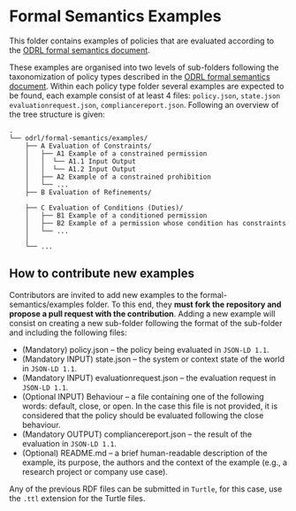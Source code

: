 # Formal Semantics Examples

This folder contains examples of policies that are evaluated according to the [ODRL formal semantics document](https://w3c.github.io/odrl/formal-semantics/).

These examples are organised into two levels of sub-folders following the taxonomization of policy types described in the [ODRL formal semantics document](https://w3c.github.io/odrl/formal-semantics/). Within each policy type folder several examples are expected to be found, each example consist of at least 4 files: `policy.json`, `state.json` `evaluationrequest.json`, `compliancereport.json`. Following an overview of the tree structure is given: 

```console
.
└── odrl/formal-semantics/examples/
    ├── A Evaluation of Constraints/
    │   ├── A1 Example of a constrained permission
    │   │  └── A1.1 Input Output
    │   │  └── A1.2 Input Output   
    │   ├── A2 Example of a constrained prohibition
    │   └── ...
    ├── B Evaluation of Refinements/

    ├── C Evaluation of Conditions (Duties)/
    │   ├── B1 Example of a conditioned permission
    │   ├── B2 Example of a permission whose condition has constraints
    │   └── ...
    │
    └── ...
```

## How to contribute new examples

Contributors are invited to add new examples to the formal-semantics/examples folder. To this end, they **must fork the repository and propose a pull request with the contribution**. Adding a new example will consist on creating a new sub-folder following the format of the sub-folder and including the following files:

* (Mandatory) policy.json – the policy being evaluated in `JSON-LD 1.1`.
* (Mandatory INPUT) state.json – the system or context state of the world in `JSON-LD 1.1`.
* (Mandatory INPUT) evaluationrequest.json – the evaluation request in `JSON-LD 1.1`.
* (Optional INPUT) Behaviour – a file containing one of the following words: default, close, or open. In the case this file is not provided, it is considered that the policy should be evaluated following the close behaviour.
* (Mandatory OUTPUT) compliancereport.json – the result of the evaluation in `JSON-LD 1.1`.
* (Optional) README.md – a brief human-readable description of the example, its purpose, the authors and the context of the example (e.g., a research project or company use case).

Any of the previous RDF files can be submitted in `Turtle`, for this case, use the `.ttl` extension for the Turtle files.
